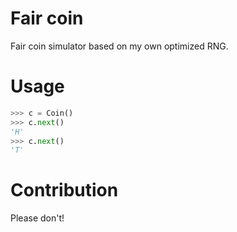 # Fair coin

Fair coin simulator based on my own optimized RNG.

# Usage

```python
>>> c = Coin()
>>> c.next()
'H'
>>> c.next()
'T'
```



# Contribution

Please don't!
